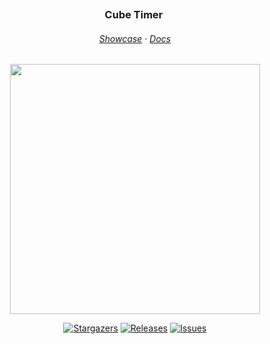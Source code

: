 <h3 align="center">
	Cube Timer
	<img src="https://raw.githubusercontent.com/catppuccin/catppuccin/main/assets/misc/transparent.png" height="30" width="0px"/>
</h3>

<h6 align="center">
  <a href="#showcase">Showcase</a>
  ·
  <a href="">Docs</a>
</h6>

<p align="center">
  <img src="https://raw.githubusercontent.com/catppuccin/catppuccin/main/assets/palette/macchiato.png" width="400" />
</p>

<p align="center">
	<a href="https://github.com/Thive-N/CubeTimer/stargazers">
		<img alt="Stargazers" src="https://img.shields.io/github/stars/Thive-N/CubeTimer?style=for-the-badge&logo=starship&color=C9CBFF&logoColor=D9E0EE&labelColor=302D41"></a>
	<a href="https://github.com/Thive-N/CubeTimer/releases/latest">
		<img alt="Releases" src="https://img.shields.io/github/release/Thive-N/CubeTimer.svg?style=for-the-badge&logo=github&color=F2CDCD&logoColor=D9E0EE&labelColor=302D41"/></a>
	<a href="https://github.com/Thive-N/CubeTimer/issues">
		<img alt="Issues" src="https://img.shields.io/github/issues/Thive-N/CubeTimer?style=for-the-badge&logo=gitbook&color=B5E8E0&logoColor=D9E0EE&labelColor=302D41"></a>
</p>
